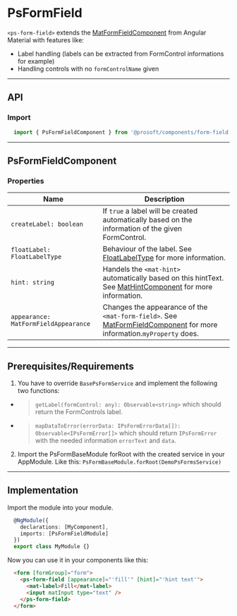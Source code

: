 <link href="style.css" rel="stylesheet"></link> 

# PsFormField <a name="PsFormField"></a>
`<ps-form-field>` extends the [MatFormFieldComponent](https://material.angular.io/components/form-field/overview) from Angular Material with features like:
* Label handling (labels can be extracted from FormControl informations for example)
* Handling controls with no `formControlName` given

---

  ## API <a name="PsFormFieldApi"></a>   
  ### Import <a name="PsFormFieldImport"></a>
  ```ts | js
    import { PsFormFieldComponent } from '@prosoft/components/form-field'
  ```

---

  ## PsFormFieldComponent <a name="PsFormFieldComponent"></a>
  ### Properties <a name="PsFormFieldComponentProperties"></a>
  | Name                                 | Description
  | ------------------------------------ | -------------
  | `createLabel: boolean`               | If `true` a label will be created automatically based on the information of the given FormControl.
  | `floatLabel: FloatLabelType`         | Behaviour of the label. See [FloatLabelType](https://material.angular.io/components/form-field/api) for more information.
  | `hint: string`                       | Handels the `<mat-hint>` automatically based on this hintText. See [MatHintComponent](https://material.angular.io/components/form-field/overview#hint-labels) for more  information.
  | `appearance: MatFormFieldAppearance` | Changes the appearance of the `<mat-form-field>`. See [MatFormFieldComponent](https://material.angular.io/components/form-field/overview#form-field-appearance-variants) for more information.`myProperty` does.

---

  ## Prerequisites/Requirements <a name="PsFormFieldRequirements"></a>
  
  1. You have to override `BasePsFormService` and implement the following two functions:
  * > `getLabel(formControl: any): Observable<string>` which should return the FormControls label.
  * > `mapDataToError(errorData: IPsFormErrorData[]): Observable<IPsFormError[]>` which should return `IPsFormError` with the needed information `errorText` and `data`.

  2. Import the PsFormBaseModule forRoot with the created service in your AppModule. Like this:
  `PsFormBaseModule.forRoot(DemoPsFormsService)`

---

  ## Implementation <a name="PsFormFieldImplementation"></a>
  Import the module into your module. 

  ```ts | js
    @NgModule({
      declarations: [MyComponent],
      imports: [PsFormFieldModule]
    })
    export class MyModule {}
  ```

  Now you can use it in your components like this:

  ```html
    <form [formGroup]="form">
      <ps-form-field [appearance]="'fill'" [hint]="'hint text'">
        <mat-label>Fill</mat-label>
        <input matInput type="text" />
      </ps-form-field>
    </form>
  ```
